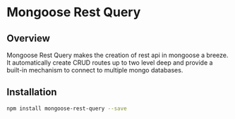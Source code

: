 # Mongoose Rest Query

## Overview

Mongoose Rest Query makes the creation of rest api in mongoose a breeze. It automatically create CRUD routes up to two level deep and provide a built-in mechanism to connect to multiple mongo databases.

## Installation

```sh
npm install mongoose-rest-query --save
```


